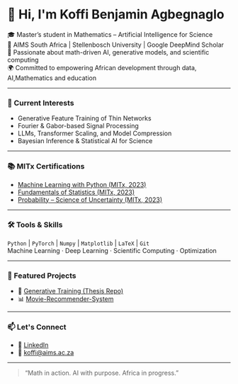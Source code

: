 # 👋 Hi, I'm Koffi Benjamin Agbegnaglo

🎓 Master’s student in Mathematics – Artificial Intelligence for Science  
📍 AIMS South Africa | Stellenbosch University | Google DeepMind Scholar  
🔬 Passionate about math-driven AI, generative models, and scientific computing  
🌍 Committed to empowering African development through data, AI,Mathematics and education

---

### 🔭 Current Interests

- Generative Feature Training of Thin Networks  
- Fourier & Gabor-based Signal Processing  
- LLMs, Transformer Scaling, and Model Compression  
- Bayesian Inference & Statistical AI for Science  

---

### 📚 MITx Certifications

- [Machine Learning with Python (MITx, 2023)](https://courses.edx.org/certificates/62a42842132c4265ad152d57726be0b3)  
- [Fundamentals of Statistics (MITx, 2023)](https://courses.edx.org/certificates/e24fadc11c6641c78f3e6f0e69b4d2a4)  
- [Probability – Science of Uncertainty (MITx, 2023)](https://courses.edx.org/certificates/7a7face64b88439598bf490f741b2392)

---

### 🛠️ Tools & Skills

`Python` | `PyTorch` | `Numpy` | `Matplotlib` | `LaTeX` | `Git`  
Machine Learning · Deep Learning · Scientific Computing · Optimization 

---

### 📂 Featured Projects

- 🔬 [Generative Training (Thesis Repo)](https://github.com/BEN10KOFFI/Thesis_Project)  
- 📊 [Movie-Recommender-System](https://github.com/BEN10KOFFI/Movie-recommender-systems)  


---

### 📫 Let's Connect

- 🔗 [LinkedIn](https://linkedin.com/in/koffi-benjamin-ai)  
- 📧 koffi@aims.ac.za  


---

> “Math in action. AI with purpose. Africa in progress.”

